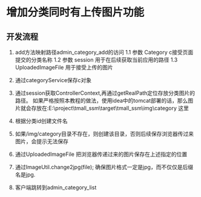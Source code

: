 ﻿# 增加分类同时有上传图片功能



## 开发流程
1. add方法映射路径admin_category_add的访问
     1.1 参数 Category c接受页面提交的分类名称
     1.2 参数 session 用于在后续获取当前应用的路径
     1.3 UploadedImageFile 用于接受上传的图片
     
2. 通过categoryService保存c对象
     
3. 通过session获取ControllerContext,再通过getRealPath定位存放分类图片的路径。
     如果严格按照本教程的做法，使用idea中的tomcat部署的话，那么图片就会存放在:E:\project\tmall_ssm\target\tmall_ssm\img\category 这里
     
4. 根据分类id创建文件名
     
5. 如果/img/category目录不存在，则创建该目录，否则后续保存浏览器传过来图片，会提示无法保存
    
6. 通过UploadedImageFile 把浏览器传递过来的图片保存在上述指定的位置
     
7. 通过ImageUtil.change2jpg(file); 确保图片格式一定是jpg，而不仅仅是后缀名是jpg.
     
8. 客户端跳转到admin_category_list



